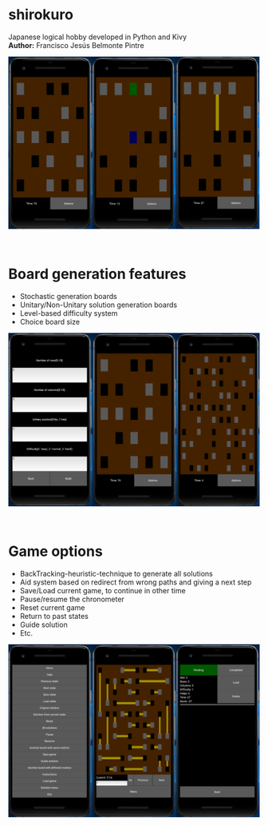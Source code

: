 # shirokuro
Japanese logical hobby developed in Python and Kivy<br>
<b>Author:</b> Francisco Jesús Belmonte Pintre<br>
<p align="center">
  <img src="https://raw.githubusercontent.com/franloradr/shirokuro/master/images/board.png">
</p><br>

# Board generation features
 - Stochastic generation boards
 - Unitary/Non-Unitary solution generation boards
 - Level-based difficulty system
 - Choice board size
<p align="center">
  <img src="https://raw.githubusercontent.com/franloradr/shirokuro/master/images/metrics.png">
</p><br>

# Game options
 - BackTracking-heuristic-technique to generate all solutions
 - Aid system based on redirect from wrong paths and giving a next step
 - Save/Load current game, to continue in other time
 - Pause/resume the chronometer
 - Reset current game
 - Return to past states
 - Guide solution
 - Etc.
<p align="center">
  <img src="https://raw.githubusercontent.com/franloradr/shirokuro/master/images/game options.png">
</p><br>

